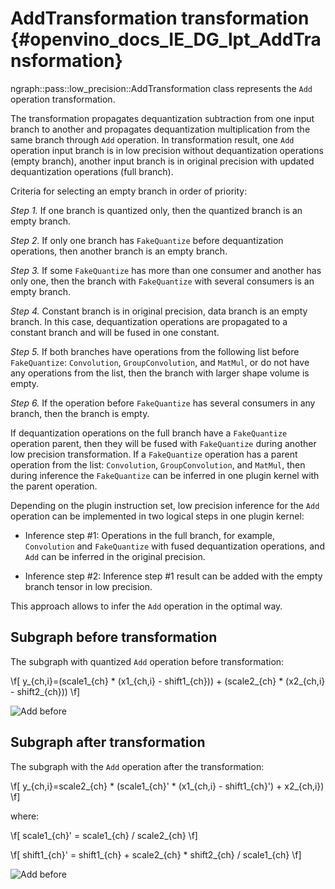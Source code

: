 # AddTransformation transformation {#openvino_docs_IE_DG_lpt_AddTransformation}

ngraph::pass::low_precision::AddTransformation class represents the `Add` operation transformation.

The transformation propagates dequantization subtraction from one input branch to another and propagates dequantization multiplication from the same branch through `Add` operation. In transformation result, one `Add` operation input branch is in low precision without dequantization operations (empty branch), another input branch is in original precision with updated dequantization operations (full branch).

Criteria for selecting an empty branch in order of priority:

*Step 1.* If one branch is quantized only, then the quantized branch is an empty branch.

*Step 2.* If only one branch has `FakeQuantize` before dequantization operations, then another branch is an empty branch.

*Step 3.* If some `FakeQuantize` has more than one consumer and another has only one, then the branch with `FakeQuantize` with several consumers is an empty branch.

*Step 4.* Constant branch is in original precision, data branch is an empty branch. In this case, dequantization operations are propagated to a constant branch and will be fused in one constant.

*Step 5.* If both branches have operations from the following list before `FakeQuantize`: `Convolution`, `GroupConvolution`, and `MatMul`, or do not have any operations from the list, then the branch with larger shape volume is empty.

*Step 6.* If the operation before `FakeQuantize` has several consumers in any branch, then the branch is empty.

If dequantization operations on the full branch have a `FakeQuantize` operation parent, then they will be fused with `FakeQuantize` during another low precision transformation. If a `FakeQuantize` operation has a parent operation from the list: `Convolution`, `GroupConvolution`, and `MatMul`, then during inference the `FakeQuantize` can be inferred in one plugin kernel with the parent operation.

Depending on the plugin instruction set, low precision inference for the `Add` operation can be implemented in two logical steps in one plugin kernel:

 * Inference step #1: Operations in the full branch, for example, `Convolution` and `FakeQuantize` with fused dequantization operations, and `Add` can be inferred in the original precision.

 * Inference step #2: Inference step #1 result can be added with the empty branch tensor in low precision.

This approach allows to infer the `Add` operation in the optimal way.

## Subgraph before transformation
The subgraph with quantized `Add` operation before transformation:

\f[
y_{ch,i}=(scale1_{ch} * (x1_{ch,i} - shift1_{ch})) + (scale2_{ch} * (x2_{ch,i} - shift2_{ch}))
\f]

![Add before](img/add.common.png)

## Subgraph after transformation
The subgraph with the `Add` operation after the transformation:

\f[
y_{ch,i}=scale2_{ch} * (scale1_{ch}' * (x1_{ch,i} - shift1_{ch}') + x2_{ch,i})
\f]

where:

\f[
scale1_{ch}' = scale1_{ch} / scale2_{ch}
\f]

\f[
shift1_{ch}' = shift1_{ch} + scale2_{ch} * shift2_{ch} / scale1_{ch}
\f]

![Add before](img/add.transformed.png)
